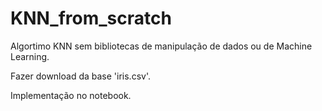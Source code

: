 # KNN_from_scratch
Algortimo KNN sem bibliotecas de manipulação de dados ou de Machine Learning.

Fazer download da base 'iris.csv'.

Implementação no notebook.
